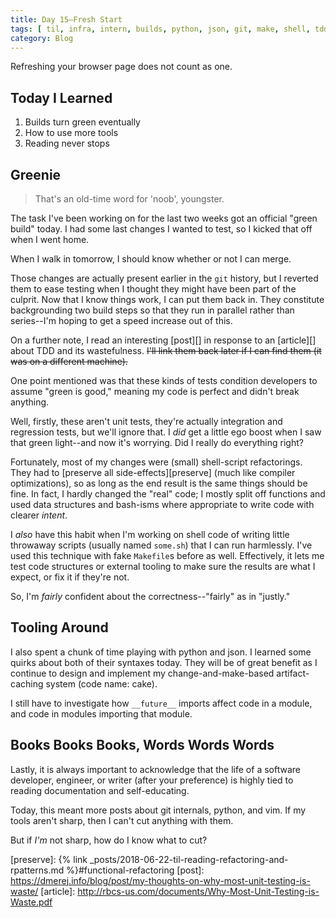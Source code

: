 ```yaml
---
title: Day 15—Fresh Start
tags: [ til, infra, intern, builds, python, json, git, make, shell, tdd ]
category: Blog
---
```


Refreshing your browser page does not count as one.

## Today I Learned

1. Builds turn green eventually
2. How to use more tools
3. Reading never stops

## Greenie

> That's an old-time word for 'noob', youngster.

The task I've been working on for the last two weeks got an official "green
build" today. I had some last changes I wanted to test, so I kicked that off
when I went home.

When I walk in tomorrow, I should know whether or not I can merge.

Those changes are actually present earlier in the `git` history, but I reverted
them to ease testing when I thought they might have been part of the culprit.
Now that I know things work, I can put them back in. They constitute
backgrounding two build steps so that they run in parallel rather than
series--I'm hoping to get a speed increase out of this.

On a further note, I read an interesting [post][] in response to an [article][]
about TDD and its wastefulness. ~~I'll link them back later if I can find them
(it was on a different machine).~~

One point mentioned was that these kinds of tests condition developers to assume
"green is good," meaning my code is perfect and didn't break anything.

Well, firstly, these aren't unit tests, they're actually integration and
regression tests, but we'll ignore that. I *did* get a little ego boost when I
saw that green light--and now it's worrying. Did I really do everything right?

Fortunately, most of my changes were (small) shell-script refactorings. They had
to [preserve all side-effects][preserve] (much like compiler optimizations), so
as long as the end result is the same things should be fine. In fact, I hardly
changed the "real" code; I mostly split off functions and used data structures
and bash-isms where appropriate to write code with clearer *intent*.

I *also* have this habit when I'm working on shell code of writing little
throwaway scripts (usually named `some.sh`) that I can run harmlessly. I've used
this technique with fake `Makefile`s before as well. Effectively, it lets me
test code structures or external tooling to make sure the results are what I
expect, or fix it if they're not.

So, I'm *fairly* confident about the correctness--"fairly" as in "justly."

## Tooling Around

I also spent a chunk of time playing with python and json. I learned some quirks
about both of their syntaxes today. They will be of great benefit as I continue
to design and implement my change-and-make-based artifact-caching system (code
name: cake).

I still have to investigate how `__future__` imports affect code in a module,
and code in modules importing that module.

## Books Books Books, Words Words Words

Lastly, it is always important to acknowledge that the life of a software
developer, engineer, or writer (after your preference) is highly tied to reading
documentation and self-educating.

Today, this meant more posts about git internals, python, and vim. If my tools
aren't sharp, then I can't cut anything with them.

But if *I'm* not sharp, how do I know what to cut?

[preserve]: {% link _posts/2018-06-22-til-reading-refactoring-and-rpatterns.md %}#functional-refactoring
[post]: https://dmerej.info/blog/post/my-thoughts-on-why-most-unit-testing-is-waste/
[article]: http://rbcs-us.com/documents/Why-Most-Unit-Testing-is-Waste.pdf
